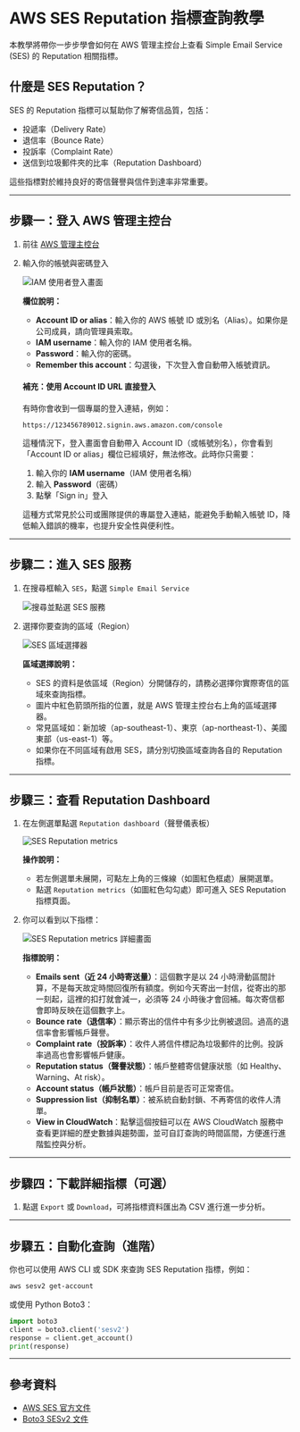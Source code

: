 # AWS SES Reputation 指標查詢教學

本教學將帶你一步步學會如何在 AWS 管理主控台上查看 Simple Email Service (SES) 的 Reputation 相關指標。

## 什麼是 SES Reputation？

SES 的 Reputation 指標可以幫助你了解寄信品質，包括：
- 投遞率（Delivery Rate）
- 退信率（Bounce Rate）
- 投訴率（Complaint Rate）
- 送信到垃圾郵件夾的比率（Reputation Dashboard）

這些指標對於維持良好的寄信聲譽與信件到達率非常重要。

---

## 步驟一：登入 AWS 管理主控台
1. 前往 [AWS 管理主控台](https://aws.amazon.com/console/)
2. 輸入你的帳號與密碼登入

   ![IAM 使用者登入畫面](aws_iam_login.png)

   **欄位說明：**
   - **Account ID or alias**：輸入你的 AWS 帳號 ID 或別名（Alias）。如果你是公司成員，請向管理員索取。
   - **IAM username**：輸入你的 IAM 使用者名稱。
   - **Password**：輸入你的密碼。
   - **Remember this account**：勾選後，下次登入會自動帶入帳號資訊。

   #### 補充：使用 Account ID URL 直接登入
   有時你會收到一個專屬的登入連結，例如：

   ```
   https://123456789012.signin.aws.amazon.com/console
   ```

   這種情況下，登入畫面會自動帶入 Account ID（或帳號別名），你會看到「Account ID or alias」欄位已經填好，無法修改。此時你只需要：

   1. 輸入你的 **IAM username**（IAM 使用者名稱）
   2. 輸入 **Password**（密碼）
   3. 點擊「Sign in」登入

   這種方式常見於公司或團隊提供的專屬登入連結，能避免手動輸入帳號 ID，降低輸入錯誤的機率，也提升安全性與便利性。

---

## 步驟二：進入 SES 服務
1. 在搜尋框輸入 `SES`，點選 `Simple Email Service`

   ![搜尋並點選 SES 服務](aws_ses_search.png)

2. 選擇你要查詢的區域（Region）

   ![SES 區域選擇器](aws_ses_region.png)

   **區域選擇說明：**
   - SES 的資料是依區域（Region）分開儲存的，請務必選擇你實際寄信的區域來查詢指標。
   - 圖片中紅色箭頭所指的位置，就是 AWS 管理主控台右上角的區域選擇器。
   - 常見區域如：新加坡（ap-southeast-1）、東京（ap-northeast-1）、美國東部（us-east-1）等。
   - 如果你在不同區域有啟用 SES，請分別切換區域查詢各自的 Reputation 指標。

---

## 步驟三：查看 Reputation Dashboard
1. 在左側選單點選 `Reputation dashboard`（聲譽儀表板）

   ![SES Reputation metrics](aws_ses_reputation_metrics.png)

   **操作說明：**
   - 若左側選單未展開，可點左上角的三條線（如圖紅色框處）展開選單。
   - 點選 `Reputation metrics`（如圖紅色勾勾處）即可進入 SES Reputation 指標頁面。

2. 你可以看到以下指標：

   ![SES Reputation metrics 詳細畫面](aws_ses_reputation_detail.png)

   **指標說明：**
   - **Emails sent（近 24 小時寄送量）**：這個數字是以 24 小時滑動區間計算，不是每天故定時間回復所有額度。例如今天寄出一封信，從寄出的那一刻起，這裡的扣打就會減一，必須等 24 小時後才會回補。每次寄信都會即時反映在這個數字上。
   - **Bounce rate（退信率）**：顯示寄出的信件中有多少比例被退回。過高的退信率會影響帳戶聲譽。
   - **Complaint rate（投訴率）**：收件人將信件標記為垃圾郵件的比例。投訴率過高也會影響帳戶健康。
   - **Reputation status（聲譽狀態）**：帳戶整體寄信健康狀態（如 Healthy、Warning、At risk）。
   - **Account status（帳戶狀態）**：帳戶目前是否可正常寄信。
   - **Suppression list（抑制名單）**：被系統自動封鎖、不再寄信的收件人清單。
   - **View in CloudWatch**：點擊這個按鈕可以在 AWS CloudWatch 服務中查看更詳細的歷史數據與趨勢圖，並可自訂查詢的時間區間，方便進行進階監控與分析。

---

## 步驟四：下載詳細指標（可選）
1. 點選 `Export` 或 `Download`，可將指標資料匯出為 CSV 進行進一步分析。

---

## 步驟五：自動化查詢（進階）
你也可以使用 AWS CLI 或 SDK 來查詢 SES Reputation 指標，例如：

```bash
aws sesv2 get-account
```

或使用 Python Boto3：

```python
import boto3
client = boto3.client('sesv2')
response = client.get_account()
print(response)
```

---

## 參考資料
- [AWS SES 官方文件](https://docs.aws.amazon.com/ses/latest/dg/monitor-sending-activity-dashboard.html)
- [Boto3 SESv2 文件](https://boto3.amazonaws.com/v1/documentation/api/latest/reference/services/sesv2.html)